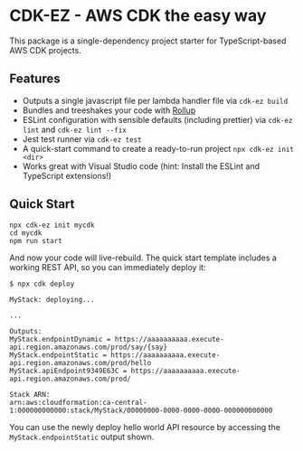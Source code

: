 # CDK-EZ - AWS CDK the easy way

This package is a single-dependency project starter for TypeScript-based AWS CDK projects.

## Features

* Outputs a single javascript file per lambda handler file via `cdk-ez build`
* Bundles and treeshakes your code with [Rollup](https://github.com/rollup/rollup)
* ESLint configuration with sensible defaults (including prettier) via `cdk-ez lint` and `cdk-ez lint --fix`
* Jest test runner via `cdk-ez test`
* A quick-start command to create a ready-to-run project `npx cdk-ez init <dir>`
* Works great with Visual Studio code (hint: Install the ESLint and TypeScript extensions!)

## Quick Start

```
npx cdk-ez init mycdk
cd mycdk
npm run start
```

And now your code will live-rebuild. The quick start template includes a working REST API, so you can immediately deploy it:

```
$ npx cdk deploy

MyStack: deploying...

...

Outputs:
MyStack.endpointDynamic = https://aaaaaaaaaa.execute-api.region.amazonaws.com/prod/say/{say}
MyStack.endpointStatic = https://aaaaaaaaaa.execute-api.region.amazonaws.com/prod/hello
MyStack.apiEndpoint9349E63C = https://aaaaaaaaaa.execute-api.region.amazonaws.com/prod/

Stack ARN:
arn:aws:cloudformation:ca-central-1:000000000000:stack/MyStack/00000000-0000-0000-0000-000000000000
```

You can use the newly deploy hello world API resource by accessing the `MyStack.endpointStatic` output shown.
